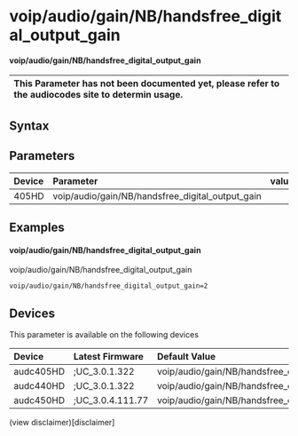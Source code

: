 ﻿---
description: voip/audio/gain/NB/handsfree_digital_output_gain
search: false
---

# voip/audio/gain/NB/handsfree_digital_output_gain

#### voip/audio/gain/NB/handsfree_digital_output_gain


| This Parameter has not been documented yet, please refer to the audiocodes site to determin usage.  | 
| :--- |

## Syntax

## Parameters
|Device|Parameter|value|Description|
|:---|:---|:---|:---|
| 405HD | voip/audio/gain/NB/handsfree_digital_output_gain |  |  |

## Examples
#### voip/audio/gain/NB/handsfree_digital_output_gain

voip/audio/gain/NB/handsfree_digital_output_gain

```
voip/audio/gain/NB/handsfree_digital_output_gain=2
```

## Devices
This parameter is available on the following devices

| Device | Latest Firmware | Default Value |
|:---|:---|:---|
| audc405HD | ;UC_3.0.1.322 | voip/audio/gain/NB/handsfree_digital_output_gain=2 
| audc440HD | ;UC_3.0.1.322 | voip/audio/gain/NB/handsfree_digital_output_gain=3 
| audc450HD | ;UC_3.0.4.111.77 | voip/audio/gain/NB/handsfree_digital_output_gain=3 

(view disclaimer)[disclaimer]
